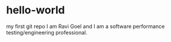 # hello-world
my first git repo
I am Ravi Goel and I am a software performance testing/engineering professional.
